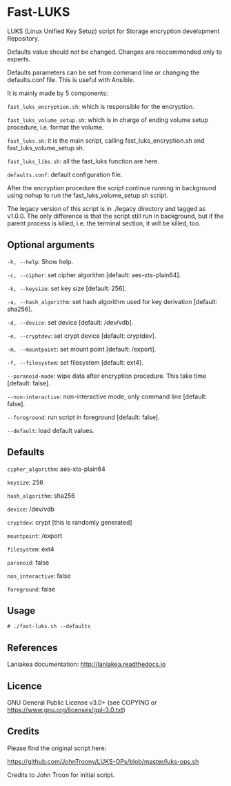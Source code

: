 Fast-LUKS
=========

LUKS (Linux Unified Key Setup) script for Storage encryption development Repository.

Defaults value should not be changed. Changes are reccommended only to experts.

Defaults parameters can be set from command line or changing the defaults.conf file. This is useful with Ansible.

It is mainly made by 5 components:

``fast_luks_encryption.sh``: which is responsible for the encryption.

``fast_luks_volume_setup.sh``: which is in charge of ending volume setup procedure, i.e. format the volume.

``fast_luks.sh``: it is the main script, calling fast_luks_encryption.sh and fast_luks_volume_setup.sh.

``fast_luks_libs.sh``: all the fast_luks function are here.

``defaults.conf``: default configuration file.

After the encryption procedure the script continue running in background using nohup to run the fast_luks_volume_setup.sh script.

The legacy version of this script is in ./legacy directory and tagged as v1.0.0. The only difference is that the script still run in background, but if the parent process is killed, i.e. the terminal section, it will be killed, too.

Optional arguments
------------------
``-h, --help``: Show help.

``-c, --cipher``: set cipher algorithm [default: aes-xts-plain64].

``-k, --keysize``: set key size [default: 256].

``-a, --hash_algorithm``: set hash algorithm used for key derivation [default: sha256].

``-d, --device``: set device [default: /dev/vdb].

``-e, --cryptdev``: set crypt device [default: cryptdev].

``-m, --mountpoint``: set mount point [default: /export].

``-f, --filesystem``: set filesystem [default: ext4].

``--paranoid-mode``: wipe data after encryption procedure. This take time [default: false].

``--non-interactive``: non-interactive mode, only command line [default: false].

``--foreground``: run script in foreground [default: false].

``--default``: load default values.

Defaults
--------
``cipher_algorithm``: aes-xts-plain64

``keysize``: 256

``hash_algorithm``: sha256

``device``: /dev/vdb

``cryptdev``: crypt [this is randomly generated]

``mountpoint``: /export

``filesystem``: ext4

``paranoid``: false

``non_interactive``: false

``foreground``: false

Usage
-----
```
# ./fast-luks.sh --defaults
```

References
----------
Laniakea documentation: http://laniakea.readthedocs.io

Licence
-------
GNU General Public License v3.0+ (see COPYING or https://www.gnu.org/licenses/gpl-3.0.txt)

Credits
-------
Please find the original script here:

https://github.com/JohnTroony/LUKS-OPs/blob/master/luks-ops.sh

Credits to John Troon for initial script.